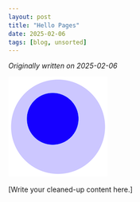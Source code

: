 ```yaml
---
layout: post
title: "Hello Pages"
date: 2025-02-06
tags: [blog, unsorted]
---
```


*Originally written on 2025-02-06*

![Alt text](../assets/images/foam-icon.png)

[Write your cleaned-up content here.]
